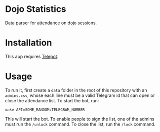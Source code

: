 # Dojo Statistics

Data parser for attendance on dojo sessions.

# Installation

This app requires [Telepot](https://github.com/nickoala/telepot).

# Usage


To run it, first create a `data` folder in the root of this repository with an `admins.csv`, whose each line must be a valid Telegram id that can open or close the attendance list. To start the bot, run:
```
make API=SOME_RANDOM:TELEGRAM_NUMBER
```
This will start the bot. To enable people to sign the list, one of the admins must run the `/unlock` command. To close the list, run the `/lock` command.
